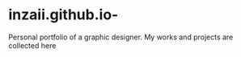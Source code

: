 # inzaii.github.io-
Personal portfolio of a graphic designer. My works and projects are collected here
